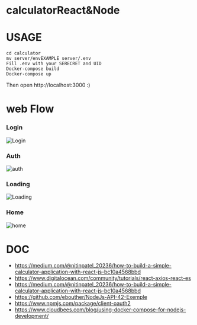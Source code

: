 # calculatorReact&Node

# USAGE

```shell
cd calculator
mv server/envEXAMPLE server/.env
Fill .env with your SERECRET and UID
Docker-compose build
Docker-compose up
```
Then open http://localhost:3000 :)
# web Flow
### Login
![Login](https://github.com/InigoRomero/calculatorReact/blob/main/captures/Login.png)
### Auth
![auth](https://github.com/InigoRomero/calculatorReact/blob/main/captures/auth.png)
### Loading
![Loading](https://github.com/InigoRomero/calculatorReact/blob/main/captures/loading.png)
### Home
![home](https://github.com/InigoRomero/calculatorReact/blob/main/captures/home.png)

# DOC
- https://medium.com/@nitinpatel_20236/how-to-build-a-simple-calculator-application-with-react-js-bc10a4568bbd
- https://www.digitalocean.com/community/tutorials/react-axios-react-es
- https://medium.com/@nitinpatel_20236/how-to-build-a-simple-calculator-application-with-react-js-bc10a4568bbd
- https://github.com/ebouther/NodeJs-API-42-Exemple
- https://www.npmjs.com/package/client-oauth2
- https://www.cloudbees.com/blog/using-docker-compose-for-nodejs-development/

